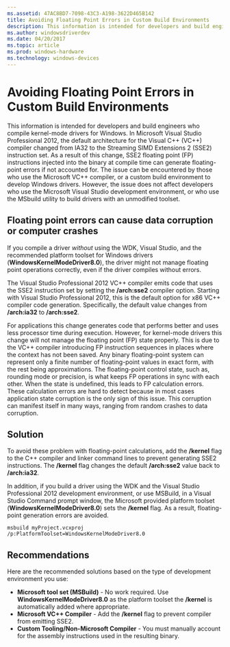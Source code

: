 ```yaml
---
ms.assetid: 47AC8BD7-7098-43C3-A198-3622D465B142
title: Avoiding Floating Point Errors in Custom Build Environments
description: This information is intended for developers and build engineers who compile kernel-mode drivers for Windows.
ms.author: windowsdriverdev
ms.date: 04/20/2017
ms.topic: article
ms.prod: windows-hardware
ms.technology: windows-devices
---
```


# Avoiding Floating Point Errors in Custom Build Environments

This information is intended for developers and build engineers who compile kernel-mode drivers for Windows. In Microsoft Visual Studio Professional 2012, the default architecture for the Visual C++ (VC++) compiler changed from IA32 to the Streaming SIMD Extensions 2 (SSE2) instruction set. As a result of this change, SSE2 floating point (FP) instructions injected into the binary at compile time can generate floating-point errors if not accounted for. The issue can be encountered by those who use the Microsoft VC++ compiler, or a custom build environment to develop Windows drivers. However, the issue does not affect developers who use the Microsoft Visual Studio development environment, or who use the MSbuild utility to build drivers with an unmodified toolset.

## <span id="Floating_point_errors_can_cause_data_corruption_or_computer_crashes_"></span><span id="floating_point_errors_can_cause_data_corruption_or_computer_crashes_"></span><span id="FLOATING_POINT_ERRORS_CAN_CAUSE_DATA_CORRUPTION_OR_COMPUTER_CRASHES_"></span>Floating point errors can cause data corruption or computer crashes


If you compile a driver *without* using the WDK, Visual Studio, and the recommended platform toolset for Windows drivers (**WindowsKernelModeDriver8.0**), the driver might not manage floating point operations correctly, even if the driver compiles without errors.

The Visual Studio Professional 2012 VC++ compiler emits code that uses the SSE2 instruction set by setting the **/arch:sse2** compiler option. Starting with Visual Studio Professional 2012, this is the default option for x86 VC++ compiler code generation. Specifically, the default value changes from **/arch:ia32** to **/arch:sse2**.

For applications this change generates code that performs better and uses less processor time during execution. However, for kernel-mode drivers this change will not manage the floating point (FP) state properly. This is due to the VC++ compiler introducing FP instruction sequences in places where the context has not been saved. Any binary floating-point system can represent only a finite number of floating-point values in exact form, with the rest being approximations. The floating-point control state, such as, rounding mode or precision, is what keeps FP operations in sync with each other. When the state is undefined, this leads to FP calculation errors. These calculation errors are hard to detect because in most cases application state corruption is the only sign of this issue. This corruption can manifest itself in many ways, ranging from random crashes to data corruption.

## <span id="Solution"></span><span id="solution"></span><span id="SOLUTION"></span>Solution


To avoid these problem with floating-point calculations, add the **/kernel** flag to the C++ compiler and linker command lines to prevent generating SSE2 instructions. The **/kernel** flag changes the default **/arch:sse2** value back to **/arch:ia32**.

In addition, if you build a driver using the WDK and the Visual Studio Professional 2012 development environment, or use MSBuild, in a Visual Studio Command prompt window, the Microsoft provided platform toolset (**WindowsKernelModeDriver8.0**) sets the **/kernel** flag. As a result, floating-point generation errors are avoided.

``` syntax
msbuild myProject.vcxproj /p:PlatformToolset=WindowsKernelModeDriver8.0
```

## <span id="Recommendations"></span><span id="recommendations"></span><span id="RECOMMENDATIONS"></span>Recommendations


Here are the recommended solutions based on the type of development environment you use:

-   **Microsoft tool set (MSBuild)** - No work required. Use **WindowsKernelModeDriver8.0** as the platform toolset the **/kernel** is automatically added where appropriate.
-   **Microsoft VC++ Compiler** - Add the **/kernel** flag to prevent compiler from emitting SSE2.
-   **Custom Tooling/Non-Microsoft Compiler** - You must manually account for the assembly instructions used in the resulting binary.

 

 





